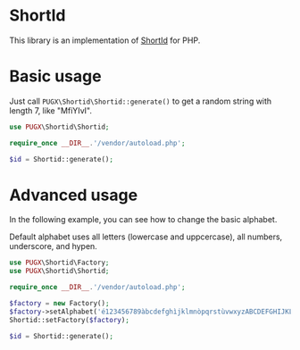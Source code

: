 ShortId
=======

This library is an implementation of [ShortId](https://github.com/dylang/shortid) for PHP.

Basic usage
===========

Just call ``PUGX\Shortid\Shortid::generate()`` to get a random string with length 7, like "MfiYIvI".

``` php
use PUGX\Shortid\Shortid;

require_once __DIR__.'/vendor/autoload.php';

$id = Shortid::generate();

```

Advanced usage
==============

In the following example, you can see how to change the basic alphabet.

Default alphabet uses all letters (lowercase and uppcercase), all numbers, underscore, and hypen.

``` php
use PUGX\Shortid\Factory;
use PUGX\Shortid\Shortid;

require_once __DIR__.'/vendor/autoload.php';

$factory = new Factory();
$factory->setAlphabet('é123456789àbcdefghìjklmnòpqrstùvwxyzABCDEFGHIJKLMNOPQRSTUVWX.!@|');
Shortid::setFactory($factory);

$id = Shortid::generate();

```